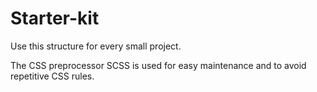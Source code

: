 # Starter-kit
Use this structure for every small project.

The CSS preprocessor SCSS is used for easy maintenance and to avoid repetitive CSS rules. 

